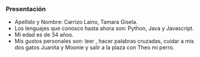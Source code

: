 ### Presentación

- Apellido y Nombre: Carrizo Laino, Tamara Gisela.
- Los lenguajes que conosco hasta ahora son: Python, Java y Javascript.
- Mi edad es de 34 años.
- Mis gustos personales son: leer , hacer palabras cruzadas, cuidar a mis dos gatos Juanita y Moonie y salir a la plaza con Theo mi perro.
